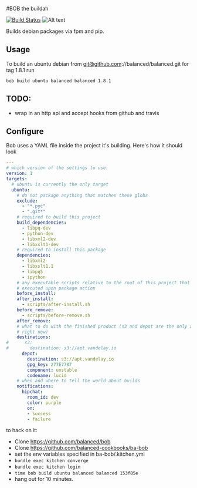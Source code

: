 #BOB the buildah

[![Build Status](https://travis-ci.org/balanced/bob.svg)](https://travis-ci.org/balanced/bob)
![Alt text](http://i49.photobucket.com/albums/f265/jsh00ter12/jfkl.jpg)

Builds debian packages via fpm and pip.

## Usage

To build an ubuntu debian from git@github.com://balanced/balanced.git for tag
1.8.1 run

`bob build ubuntu balanced balanced 1.8.1`

## TODO:

* wrap in an http api and accept hooks from github and travis

## Configure

Bob uses a YAML file inside the project it's building. Here's how it should look

```yaml
---
# which version of the settings to use.
version: 1
targets:
  # ubuntu is currently the only target
  ubuntu:
    # do not package anything that matches these globs
    exclude:
      - "*.pyc"
      - ".git*"
    # required to build this project
    build_dependencies:
      - libpq-dev
      - python-dev
      - libxml2-dev
      - libxslt1-dev
    # required to install this package
    dependencies:
      - libxml2
      - libxslt1.1
      - libpq5
      - ipython
    # any executable scripts relative to the root of this project that will be
    # executed upon package action
    before_install:
    after_install:
      - scripts/after-install.sh
    before_remove:
      - scripts/before-remove.sh
    after_remove:
    # what to do with the finished product (s3 and depot are the only actions
    # right now)
    destinations:
#      s3:
#        destination: s3://apt.vandelay.io
      depot:
        destination: s3://apt.vandelay.io
        gpg_key: 277E7787
        component: unstable
        codename: lucid
    # when and where to tell the world about builds
    notifications:
      hipchat:
        room_id: dev
        color: purple
        on:
        - success
        - failure
```

to hack on it:

* Clone https://github.com/balanced/bob
* Clone https://github.com/balanced-cookbooks/ba-bob
* set the env variables specified in ba-bob/.kitchen.yml
* `bundle exec kitchen converge`
* `bundle exec kitchen login`
* `time bob build ubuntu balanced balanced 153f85e`
* hang out for 10 minutes.
